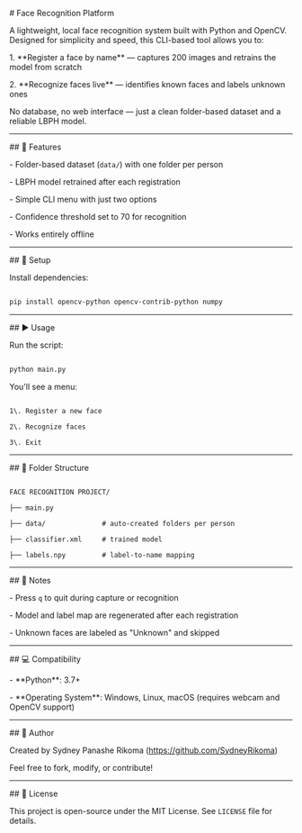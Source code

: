 \# Face Recognition Platform



A lightweight, local face recognition system built with Python and OpenCV. Designed for simplicity and speed, this CLI-based tool allows you to:



1\. \*\*Register a face by name\*\* — captures 200 images and retrains the model from scratch  

2\. \*\*Recognize faces live\*\* — identifies known faces and labels unknown ones



No database, no web interface — just a clean folder-based dataset and a reliable LBPH model.



---



\## 🔧 Features

\- Folder-based dataset (`data/`) with one folder per person

\- LBPH model retrained after each registration

\- Simple CLI menu with just two options

\- Confidence threshold set to 70 for recognition

\- Works entirely offline



---



\## 🚀 Setup



Install dependencies:

```bash

pip install opencv-python opencv-contrib-python numpy

```



---



\## ▶️ Usage



Run the script:

```bash

python main.py

```



You'll see a menu:

```

1\. Register a new face

2\. Recognize faces

3\. Exit

```



---



\## 📁 Folder Structure



```

FACE RECOGNITION PROJECT/

├── main.py

├── data/              # auto-created folders per person

├── classifier.xml     # trained model

├── labels.npy         # label-to-name mapping

```



---



\## 📝 Notes

\- Press `q` to quit during capture or recognition

\- Model and label map are regenerated after each registration

\- Unknown faces are labeled as "Unknown" and skipped



---



\## 💻 Compatibility



\- \*\*Python\*\*: 3.7+

\- \*\*Operating System\*\*: Windows, Linux, macOS (requires webcam and OpenCV support)



---



\## 👤 Author



Created by Sydney Panashe Rikoma (https://github.com/SydneyRikoma)  

Feel free to fork, modify, or contribute!



---



\## 📄 License



This project is open-source under the MIT License. See `LICENSE` file for details.

